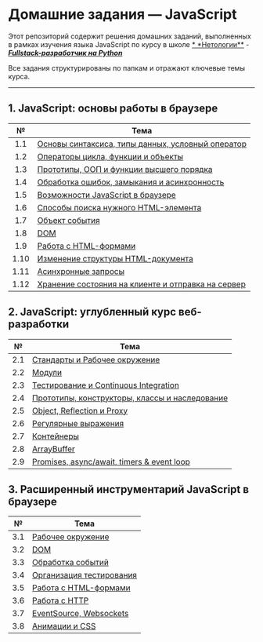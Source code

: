 # Домашние задания — JavaScript

Этот репозиторий содержит решения домашних заданий, выполненных в рамках изучения языка JavaScript по курсу в школе [\*
\*Нетологии\*\*](https://netology.ru/) - [
**_Fullstack-разработчик на Python_**](https://netology.ru/programs/fullstack-python-dev)

Все задания структурированы по папкам и отражают ключевые темы курса.

---

## 1. JavaScript: основы работы в браузере

|  №   | Тема                                                                                   |
| :--: | -------------------------------------------------------------------------------------- |
| 1.1  | [Основы синтаксиса, типы данных, условный оператор](/01_basic-syntax-types-conditions) |
| 1.2  | [Операторы цикла, функции и объекты](/02_loops-functions-objects/)                     |
| 1.3  | [Прототипы, ООП и функции высшего порядка](/03_prototypes-oop-hof/)                    |
| 1.4  | [Обработка ошибок, замыкания и асинхронность](/04_error-handling-closures-async/)      |
| 1.5  | [Возможности JavaScript в браузере](/05_javascript-browser-apis/)                      |
| 1.6  | [Способы поиска нужного HTML-элемента](/06_finding-dom-elements/)                      |
| 1.7  | [Объект события](/07_event-object/)                                                    |
| 1.8  | [DOM](/08_DOM/)                                                                        |
| 1.9  | [Работа с HTML-формами](/09_working-with-html-forms/)                                  |
| 1.10 | [Изменение структуры HTML-документа](/10_modifying-html-structure/)                    |
| 1.11 | [Асинхронные запросы](/11_asynchronous-requests/)                                      |
| 1.12 | [Хранение состояния на клиенте и отправка на сервер](/12_client-side-state-storage/)   |

## 2. JavaScript: углубленный курс веб-разработки

|  №  | Тема                                                                           |
| :-: | ------------------------------------------------------------------------------ |
| 2.1 | [Стандарты и Рабочее окружение](/13_standards-and-development-environment/)    |
| 2.2 | [Модули](/14_modules/)                                                         |
| 2.3 | [Тестирование и Continuous Integration](/15_unit-tests/)                       |
| 2.4 | [Прототипы, конструкторы, классы и наследование](/16_classes-and-inheritance/) |
| 2.5 | [Object, Reflection и Proxy](/17_object-reflection-proxy/)                     |
| 2.6 | [Регулярные выражения](/17_object-reflection-proxy/)                           |
| 2.7 | [Контейнеры](/18_containers/)                                                  |
| 2.8 | [ArrayBuffer](/19_array-buffer/)                                               |
| 2.9 | [Promises, async/await, timers & event loop](/20_promises-async-await/)        |

## 3. Расширенный инструментарий JavaScript в браузере

|  №  | Тема                                                     |
| :-: | -------------------------------------------------------- |
| 3.1 | [Рабочее окружение](/21_working-environment/)            |
| 3.2 | [DOM](/22_DOM/)                                          |
| 3.3 | [Обработка событий](/23_event-handling/)                 |
| 3.4 | [Организация тестирования](/24_organization-of-testing/) |
| 3.5 | [Работа с HTML-формами](/25_working-html-form/)          |
| 3.6 | [Работа с HTTP](/26_working-with-http/)                  |
| 3.7 | [EventSource, Websockets](/27_event-source-websocket/)   |
| 3.8 | [Анимации и CSS](/28_animation/)                         |
